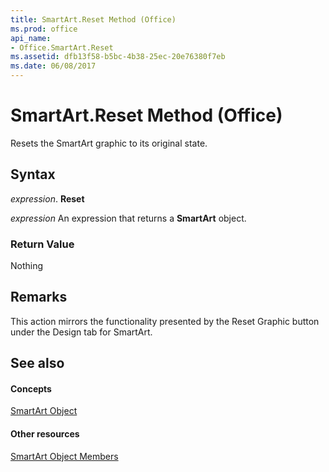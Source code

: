 ```yaml
---
title: SmartArt.Reset Method (Office)
ms.prod: office
api_name:
- Office.SmartArt.Reset
ms.assetid: dfb13f58-b5bc-4b38-25ec-20e76380f7eb
ms.date: 06/08/2017
---
```



# SmartArt.Reset Method (Office)

Resets the SmartArt graphic to its original state.


## Syntax

 _expression_. **Reset**

 _expression_ An expression that returns a **SmartArt** object.


### Return Value

Nothing


## Remarks

This action mirrors the functionality presented by the Reset Graphic button under the Design tab for SmartArt.


## See also


#### Concepts


[SmartArt Object](smartart-object-office.md)
#### Other resources


[SmartArt Object Members](smartart-members-office.md)

